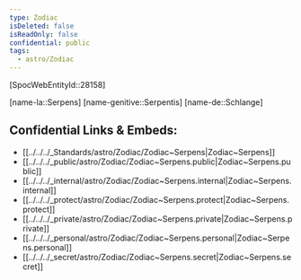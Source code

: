 ```yaml
---
type: Zodiac
isDeleted: false
isReadOnly: false
confidential: public
tags:
  - astro/Zodiac
---
```


[SpocWebEntityId::28158]



[name-la::Serpens]
[name-genitive::Serpentis]
[name-de::Schlange]


## Confidential Links & Embeds: 
- [[../../../_Standards/astro/Zodiac/Zodiac~Serpens|Zodiac~Serpens]] 
- [[../../../_public/astro/Zodiac/Zodiac~Serpens.public|Zodiac~Serpens.public]] 
- [[../../../_internal/astro/Zodiac/Zodiac~Serpens.internal|Zodiac~Serpens.internal]] 
- [[../../../_protect/astro/Zodiac/Zodiac~Serpens.protect|Zodiac~Serpens.protect]] 
- [[../../../_private/astro/Zodiac/Zodiac~Serpens.private|Zodiac~Serpens.private]] 
- [[../../../_personal/astro/Zodiac/Zodiac~Serpens.personal|Zodiac~Serpens.personal]] 
- [[../../../_secret/astro/Zodiac/Zodiac~Serpens.secret|Zodiac~Serpens.secret]] 
